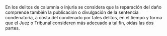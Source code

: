 En los delitos de calumnia o injuria se considera que la reparación del daño comprende también la publicación o divulgación de la sentencia condenatoria, a costa del condenado por tales delitos, en el tiempo y forma que el Juez o Tribunal consideren más adecuado a tal fin, oídas las dos partes.